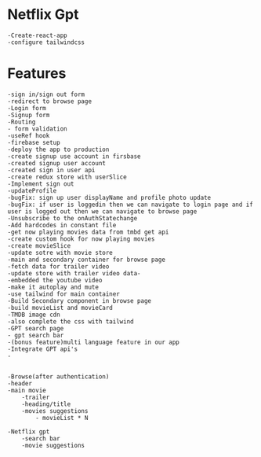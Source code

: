 # Netflix Gpt

    -Create-react-app
    -configure tailwindcss


# Features
    -sign in/sign out form
    -redirect to browse page
    -Login form
    -Signup form
    -Routing
    - form validation
    -useRef hook
    -firebase setup
    -deploy the app to production 
    -create signup use account in firsbase
    -created signup user account
    -created sign in user api
    -create redux store with userSlice
    -Implement sign out
    -updateProfile 
    -bugFix: sign up user displayName and profile photo update
    -bugFix: if user is loggedin then we can navigate to login page and if user is logged out then we can navigate to browse page
    -Unsubscribe to the onAuthStatechange
    -Add hardcodes in constant file
    -get now playing movies data from tmbd get api
    -create custom hook for now playing movies
    -create movieSlice
    -update sotre with movie store
    -main and secondary container for browse page
    -fetch data for trailer video
    -update store with trailer video data-
    -embedded the youtube video
    -make it autoplay and mute
    -use tailwind for main container
    -Build Secondary component in browse page
    -build movieList and movieCard
    -TMDB image cdn
    -also complete the css with tailwind
    -GPT search page
    - gpt search bar
    -(bonus feature)multi language feature in our app
    -Integrate GPT api's
    -


    -Browse(after authentication)
    -header
    -main movie
        -trailer
        -heading/title
        -movies suggestions
            - movieList * N

    -Netflix gpt
        -search bar
        -movie suggestions

